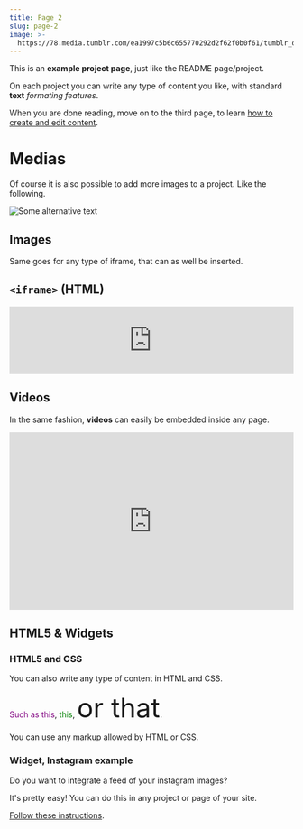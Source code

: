 ```yaml
---
title: Page 2
slug: page-2
image: >-
  https://78.media.tumblr.com/ea1997c5b6c655770292d2f62f0b0f61/tumblr_osxwtt7uZG1twkjb3o1_1280.png
---
```

This is an **example project page**, just like the README page/project.

On each project you can write any type of content you like, with standard **text** _formating features_.

When you are done reading, move on to the third page, to learn [how to create and edit content](/projects/create-edit-content).



# Medias

Of course it is also possible to add more images to a project. Like the following.

![Some alternative text](/medias/uploads/tumblr_n5fhl6iy8u1twkjb3o1_1280.jpg)

## Images

Same goes for any type of iframe, that can as well be inserted.

## `<iframe>` (HTML)

<iframe width="100%" height="120" src="https://www.mixcloud.com/widget/iframe/?hide_cover=1&feed=%2Fterahertzradiation%2Fbergamote-terahertz-radiation%2F" frameborder="0" ></iframe>

## Videos

In the same fashion, **videos** can easily be embedded inside any page.

<iframe width="100%" height="315" src="https://www.youtube.com/embed/C_vy0TY8m98" frameborder="0" allow="autoplay; encrypted-media" allowfullscreen></iframe>

## HTML5 & Widgets

### HTML5 and CSS

You can also write any type of content in HTML and CSS.

<p>
 <span style="color: purple;">Such as this</span>,
 <span style="color: green;">this</span>,
 <span style="font-size: 3rem;">or that</span>.
</p>

You can use any markup allowed by HTML or CSS.

### Widget, Instagram example

Do you want to integrate a feed of your instagram images?

It's pretty easy! You can do this in any project or page of your site.

[Follow these instructions](https://instagram.internet4000.com/).

<i4k-image-feed instagram-access-token="7110945664.db1fb5e.d769baf2fbb4415295e5e537ec8a7e41"></i4k-image-feed><script src="https://cdn.jsdelivr.net/npm/i4k-image-feed" async=""></script>
